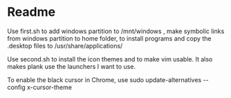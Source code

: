 # Readme
Use first.sh to add windows partition to /mnt/windows , make symbolic links from windows partition to home folder, to install programs and copy the .desktop files to /usr/share/applications/ 

Use second.sh to install the icon themes and to make vim usable. It also makes plank use the launchers I want to use.

To enable the black cursor in Chrome, use sudo update-alternatives --config x-cursor-theme
